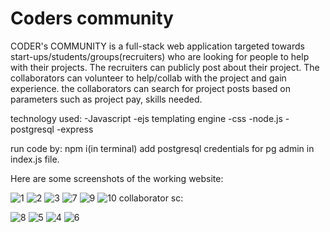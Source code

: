 # Coders community
 CODER's COMMUNITY is a full-stack web application targeted towards start-ups/students/groups(recruiters) who are looking for people to help with their projects. The recruiters can publicly post about their project. The collaborators can volunteer to help/collab with the project and gain experience. the collaborators can search for project posts based on parameters such as project pay, skills needed.

technology used:
-Javascript
-ejs templating engine
-css
-node.js
-postgresql
-express

run code by:
npm i(in terminal)
add postgresql credentials for pg admin in index.js file.

Here are some screenshots of the working website:

![1](https://github.com/user-attachments/assets/60872602-c2ac-429b-8364-2a1b6fbc718c)
![2](https://github.com/user-attachments/assets/eba0ffdb-6067-4c0d-af13-71b54e08ad7e)
![3](https://github.com/user-attachments/assets/d15e43d6-c9e0-4747-8b8f-beb6a236dc26)
![7](https://github.com/user-attachments/assets/16a23b78-dae4-4453-adac-223851ea0028)
![9](https://github.com/user-attachments/assets/335fa8f3-109e-432f-a6f2-dcb97a77da78)
![10](https://github.com/user-attachments/assets/fbbecf4a-2223-4fdf-bf1f-0b8c0bb1e9ad)
collaborator sc:


![8](https://github.com/user-attachments/assets/8def7dc9-e860-48ce-81e4-931fa4e5fded)
![5](https://github.com/user-attachments/assets/985ff614-71f3-4585-8769-13b6624d0380)
![4](https://github.com/user-attachments/assets/017adeed-9ca1-4278-85c0-3e445d93c46b)
![6](https://github.com/user-attachments/assets/612543a3-548a-4686-905e-87e85b111695)
